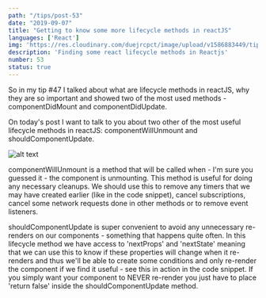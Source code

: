 ```yaml
---
path: "/tips/post-53"
date: "2019-09-07"
title: "Getting to know some more lifecycle methods in reactJS"
languages: ['React']
img: 'https://res.cloudinary.com/duejrcpct/image/upload/v1586883449/tips/53-1_qdjl64.png'
description: 'Finding some react lifecycle methods in Reactjs'
number: 53
status: true
---
```


So in my tip #47 I talked about what are lifecycle methods in reactJS, why they are so important and showed two of the most used methods - componentDidMount and componentDidUpdate.

On today's post I want to talk to you about two other of the most useful lifecycle methods in reactJS: componentWillUnmount and shouldComponentUpdate.

![alt text](https://res.cloudinary.com/duejrcpct/image/upload/v1586883449/tips/53-2_gnkaky.png "React lifecycle methods")

componentWillUnmount is a method that will be called when - I'm sure you guessed it - the component is unmounting. This method is useful for doing any necessary cleanups. We should use this to remove any timers that we may have created earlier (like in the code snippet), cancel subscriptions, cancel some network requests done in other methods or to remove event listeners.

shouldComponentUpdate is super convenient to avoid any unnecessary re-renders on our components - something that happens quite often. In this lifecycle method we have access to 'nextProps' and 'nextState' meaning that we can use this to know if these properties will change when it re-renders and thus we'll be able to create some conditions and only re-render the component if we find it useful - see this in action in the code snippet.
If you simply want your component to NEVER re-render you just have to place 'return false' inside the shouldComponentUpdate method.